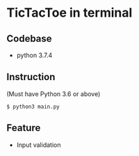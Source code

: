 # TicTacToe in terminal

## Codebase
- python 3.7.4

## Instruction
(Must have Python 3.6 or above)

    $ python3 main.py

## Feature
- Input validation


